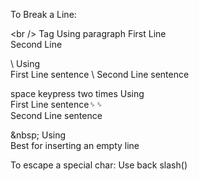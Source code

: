 To Break a Line:

\<br /> Tag Using
paragraph First Line <br /> Second Line

\ Using  
First Line sentence \\
Second Line sentence 

space keypress two times Using  
First Line sentence␠␠  
Second Line sentence

\&nbsp; Using  
Best for inserting an empty line

To escape a special char:
Use back slash(\)
